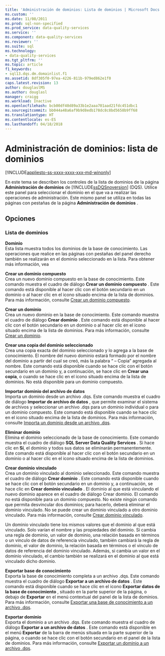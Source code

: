 ```yaml
---
title: 'Administración de dominios: Lista de dominios | Microsoft Docs'
ms.custom: ''
ms.date: 11/08/2011
ms.prod: sql-non-specified
ms.prod_service: data-quality-services
ms.service: ''
ms.component: data-quality-services
ms.reviewer: ''
ms.suite: sql
ms.technology:
- data-quality-services
ms.tgt_pltfrm: ''
ms.topic: article
f1_keywords:
- sql13.dqs.dm.domainlist.f1
ms.assetid: 8df305f0-97ea-4226-811b-979ed862e1f0
caps.latest.revision: 13
author: douglaslMS
ms.author: douglasl
manager: craigg
ms.workload: Inactive
ms.openlocfilehash: bcb00df40d89a33b1e2aaa701aad21fdc451dbc1
ms.sourcegitcommit: bb044a48a6af9b9d8edb178dc8c8bd5658b9ff68
ms.translationtype: HT
ms.contentlocale: es-ES
ms.lasthandoff: 04/18/2018
---
```

# <a name="domain-management-domain-list"></a>Administración de dominios: lista de dominios

[!INCLUDE[appliesto-ss-xxxx-xxxx-xxx-md-winonly](../includes/appliesto-ss-xxxx-xxxx-xxx-md-winonly.md)]

  En este tema se describen los controles de la lista de dominios de la página **Administración de dominios** de [!INCLUDE[ssDQSnoversion](../includes/ssdqsnoversion-md.md)] (DQS). Utilice este panel para seleccionar el dominio en el que va a realizar las operaciones de administración. Este mismo panel se utiliza en todas las páginas con pestañas de la página **Administración de dominios** .  
  
## <a name="options"></a>Opciones  
  
### <a name="domains-list"></a>Lista de dominios  
 **Dominio**  
 Esta lista muestra todos los dominios de la base de conocimiento. Las operaciones que realice en las páginas con pestañas del panel derecho también se realizarán en el dominio seleccionado en la lista. Para obtener más información, vea  
  
 **Crear un dominio compuesto**  
 Crea un nuevo dominio compuesto en la base de conocimiento. Este comando muestra el cuadro de diálogo **Crear un dominio compuesto** . Este comando está disponible al hacer clic con el botón secundario en un dominio o al hacer clic en el icono situado encima de la lista de dominios. Para más información, consulte [Crear un dominio compuesto](../data-quality-services/create-a-composite-domain.md).  
  
 **Crear un dominio**  
 Crea un nuevo dominio en la base de conocimiento. Este comando muestra el cuadro de diálogo **Crear dominio** . Este comando está disponible al hacer clic con el botón secundario en un dominio o al hacer clic en el icono situado encima de la lista de dominios. Para más información, consulte [Crear un dominio](../data-quality-services/create-a-domain.md).  
  
 **Crear una copia del dominio seleccionado**  
 Crea una copia exacta del dominio seleccionado y lo agrega a la base de conocimiento. El nombre del nuevo dominio estará formado por el nombre del dominio a partir del cual se creó, más la palabra “ – Copia” agregada al nombre. Este comando está disponible cuando se hace clic con el botón secundario en un dominio y, a continuación, se hace clic en **Crear una copia**, o cuando se hace clic en el icono situado encima de la lista de dominios. No está disponible para un dominio compuesto.  
  
 **Importar dominio del archivo de datos**  
 Importa un dominio desde un archivo .dqs. Este comando muestra el cuadro de diálogo **Importar de archivo de datos** , que permite examinar el sistema de archivos y seleccionar un archivo .dqs para un dominio individual o para un dominio compuesto. Este comando está disponible cuando se hace clic en el icono situado encima de la lista de dominios. Para más información, consulte [Importa un dominio desde un archivo .dqs](../data-quality-services/import-a-domain-from-a-dqs-file.md).  
  
 **Eliminar dominio**  
 Elimina el dominio seleccionado de la base de conocimiento. Este comando muestra el cuadro de diálogo **SQL Server Data Quality Services** . Si hace clic en **Sí**, el dominio y todos sus datos se eliminarán permanentemente. Este comando está disponible al hacer clic con el botón secundario en un dominio o al hacer clic en el icono situado encima de la lista de dominios.  
  
 **Crear dominio vinculado**  
 Crea un dominio vinculado al dominio seleccionado. Este comando muestra el cuadro de diálogo **Crear dominio** . Este comando está disponible cuando se hace clic con el botón secundario en un dominio y, a continuación, se hace clic en **Crear dominio vinculado** . El dominio al que está vinculando el nuevo dominio aparece en el cuadro de diálogo Crear dominio. El comando no está disponible para un dominio compuesto. No existe ningún comando que permita desvincular dos dominios; para hacerlo, deberá eliminar el dominio vinculado. No se puede crear un dominio vinculado a otro dominio vinculado. Para más información, consulte [Crear dominio vinculado](../data-quality-services/create-a-linked-domain.md).  
  
 Un dominio vinculado tiene los mismos valores que el dominio al que está vinculado. Solo varían el nombre y las propiedades del dominio. Si cambia una regla de dominio, un valor de dominio, una relación basada en términos o un vínculo de datos de referencia vinculado, también cambiará la regla de dominio, el valor de dominio, la relación basada en términos o el vínculo de datos de referencia del dominio vinculado. Además, si cambia un valor en el dominio vinculado, el cambio también se realizará en el dominio al que está vinculado dicho dominio.  
  
 **Exportar base de conocimiento**  
 Exporta la base de conocimiento completa a un archivo .dqs. Este comando muestra el cuadro de diálogo **Exportar a un archivo de datos** . Este comando está disponible cuando se hace clic en el icono **Exportar datos de la base de conocimiento** , situado en la parte superior de la página, o debajo de **Exportar** en el menú contextual del panel de la lista de dominios. Para más información, consulte [Exportar una base de conocimiento a un archivo .dqs](../data-quality-services/export-a-knowledge-base-to-a-dqs-file.md).  
  
 **Exportar dominio**  
 Exporta el dominio a un archivo .dqs. Este comando muestra el cuadro de diálogo **Exportar a un archivo de datos** . Este comando está disponible en el menú **Exportar** de la barra de menús situada en la parte superior de la página, o cuando se hace clic con el botón secundario en el panel de la lista de dominios. Para más información, consulte [Exportar un dominio a un archivo .dqs](../data-quality-services/export-a-domain-to-a-dqs-file.md).  
  
  
